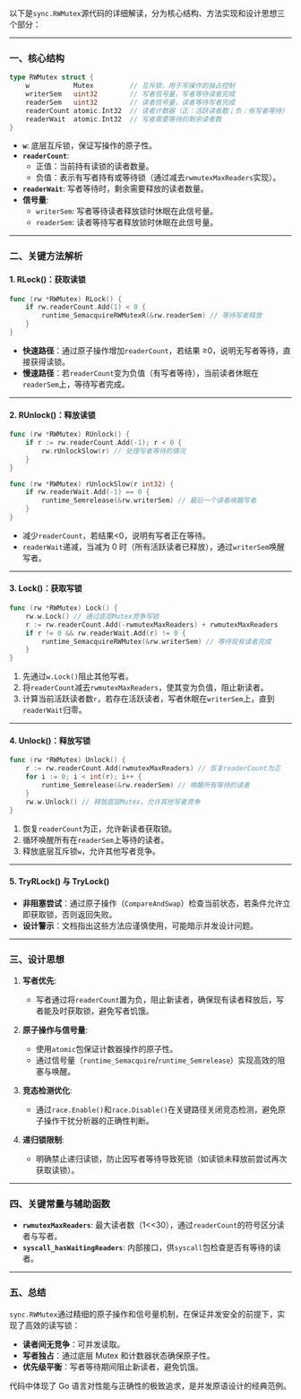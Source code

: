 以下是`sync.RWMutex`源代码的详细解读，分为核心结构、方法实现和设计思想三个部分：

---

### **一、核心结构**

```go
type RWMutex struct {
    w           Mutex         // 互斥锁，用于写操作的独占控制
    writerSem   uint32        // 写者信号量，写者等待读者完成
    readerSem   uint32        // 读者信号量，读者等待写者完成
    readerCount atomic.Int32  // 读者计数器（正：活跃读者数；负：有写者等待）
    readerWait  atomic.Int32  // 写者需要等待的剩余读者数
}
```

- **`w`**: 底层互斥锁，保证写操作的原子性。
- **`readerCount`**:
  - 正值：当前持有读锁的读者数量。
  - 负值：表示有写者持有或等待锁（通过减去`rwmutexMaxReaders`实现）。
- **`readerWait`**: 写者等待时，剩余需要释放的读者数量。
- **信号量**:
  - `writerSem`: 写者等待读者释放锁时休眠在此信号量。
  - `readerSem`: 读者等待写者释放锁时休眠在此信号量。

---

### **二、关键方法解析**

#### **1. RLock()：获取读锁**

```go
func (rw *RWMutex) RLock() {
    if rw.readerCount.Add(1) < 0 {
        runtime_SemacquireRWMutexR(&rw.readerSem) // 等待写者释放
    }
}
```

- **快速路径**：通过原子操作增加`readerCount`，若结果 ≥0，说明无写者等待，直接获得读锁。
- **慢速路径**：若`readerCount`变为负值（有写者等待），当前读者休眠在`readerSem`上，等待写者完成。

---

#### **2. RUnlock()：释放读锁**

```go
func (rw *RWMutex) RUnlock() {
    if r := rw.readerCount.Add(-1); r < 0 {
        rw.rUnlockSlow(r) // 处理写者等待的情况
    }
}

func (rw *RWMutex) rUnlockSlow(r int32) {
    if rw.readerWait.Add(-1) == 0 {
        runtime_Semrelease(&rw.writerSem) // 最后一个读者唤醒写者
    }
}
```

- 减少`readerCount`，若结果<0，说明有写者正在等待。
- `readerWait`递减，当减为 0 时（所有活跃读者已释放），通过`writerSem`唤醒写者。

---

#### **3. Lock()：获取写锁**

```go
func (rw *RWMutex) Lock() {
    rw.w.Lock() // 通过底层Mutex竞争写锁
    r := rw.readerCount.Add(-rwmutexMaxReaders) + rwmutexMaxReaders
    if r != 0 && rw.readerWait.Add(r) != 0 {
        runtime_SemacquireRWMutex(&rw.writerSem) // 等待现有读者完成
    }
}
```

1. 先通过`w.Lock()`阻止其他写者。
2. 将`readerCount`减去`rwmutexMaxReaders`，使其变为负值，阻止新读者。
3. 计算当前活跃读者数`r`，若存在活跃读者，写者休眠在`writerSem`上，直到`readerWait`归零。

---

#### **4. Unlock()：释放写锁**

```go
func (rw *RWMutex) Unlock() {
    r := rw.readerCount.Add(rwmutexMaxReaders) // 恢复readerCount为正
    for i := 0; i < int(r); i++ {
        runtime_Semrelease(&rw.readerSem) // 唤醒所有等待的读者
    }
    rw.w.Unlock() // 释放底层Mutex，允许其他写者竞争
}
```

1. 恢复`readerCount`为正，允许新读者获取锁。
2. 循环唤醒所有在`readerSem`上等待的读者。
3. 释放底层互斥锁`w`，允许其他写者竞争。

---

#### **5. TryRLock() 与 TryLock()**

- **非阻塞尝试**：通过原子操作（`CompareAndSwap`）检查当前状态，若条件允许立即获取锁，否则返回失败。
- **设计警示**：文档指出这些方法应谨慎使用，可能暗示并发设计问题。

---

### **三、设计思想**

1. **写者优先**:

   - 写者通过将`readerCount`置为负，阻止新读者，确保现有读者释放后，写者能及时获取锁，避免写者饥饿。

2. **原子操作与信号量**:

   - 使用`atomic`包保证计数器操作的原子性。
   - 通过信号量（`runtime_Semacquire`/`runtime_Semrelease`）实现高效的阻塞与唤醒。

3. **竞态检测优化**:

   - 通过`race.Enable()`和`race.Disable()`在关键路径关闭竞态检测，避免原子操作干扰分析器的正确性判断。

4. **递归锁限制**:
   - 明确禁止递归读锁，防止因写者等待导致死锁（如读锁未释放前尝试再次获取读锁）。

---

### **四、关键常量与辅助函数**

- **`rwmutexMaxReaders`**: 最大读者数（1<<30），通过`readerCount`的符号区分读者与写者。
- **`syscall_hasWaitingReaders`**: 内部接口，供`syscall`包检查是否有等待的读者。

---

### **五、总结**

`sync.RWMutex`通过精细的原子操作和信号量机制，在保证并发安全的前提下，实现了高效的读写锁：

- **读者间无竞争**：可并发读取。
- **写者独占**：通过底层 Mutex 和计数器状态确保原子性。
- **优先级平衡**：写者等待期间阻止新读者，避免饥饿。

代码中体现了 Go 语言对性能与正确性的极致追求，是并发原语设计的经典范例。
